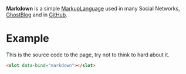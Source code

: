 **Markdown** is a simple [MarkupLanguage](?MarkupLanguage) used in many Social Networks, [GhostBlog](?GhostBlog) and in [GitHub](?GitHub).

# Example
This is the source code to the page, try not to think to hard about it.
```markdown
<slot data-bind="markdown"></slot>
```
